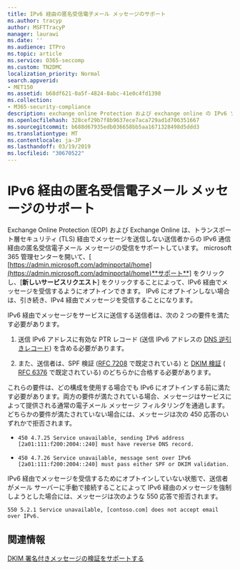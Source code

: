 ```yaml
---
title: IPv6 経由の匿名受信電子メール メッセージのサポート
ms.author: tracyp
author: MSFTTracyP
manager: laurawi
ms.date: ''
ms.audience: ITPro
ms.topic: article
ms.service: O365-seccomp
ms.custom: TN2DMC
localization_priority: Normal
search.appverid:
- MET150
ms.assetid: b68df621-0a5f-4824-8abc-41e0c4fd1398
ms.collection:
- M365-security-compliance
description: exchange online Protection および exchange online の IPv6 ソースからの匿名メッセージのサポートを構成する方法について説明します。
ms.openlocfilehash: 328cef29b7f8b9637ece7aca729ad1d706351667
ms.sourcegitcommit: b688d67935edb036658bb5aa1671328498d5ddd3
ms.translationtype: MT
ms.contentlocale: ja-JP
ms.lasthandoff: 03/19/2019
ms.locfileid: "30670522"
---
```

# <a name="support-for-anonymous-inbound-email-messages-over-ipv6"></a>IPv6 経由の匿名受信電子メール メッセージのサポート

Exchange Online Protection (EOP) および Exchange Online は、トランスポート層セキュリティ (TLS) 経由でメッセージを送信しない送信者からの IPv6 通信経由の匿名受信電子メール メッセージの受信をサポートしています。 microsoft 365 管理センターを開いて、[ [https://admin.microsoft.com/adminportal/home](https://admin.microsoft.com/adminportal/home)**サポート**] をクリックし、[**新しいサービスリクエスト**] をクリックすることによって、IPv6 経由でメッセージを受信するようにオプトインできます。 IPv6 にオプトインしない場合は、引き続き、IPv4 経由でメッセージを受信することになります。
  
IPv6 経由でメッセージをサービスに送信する送信者は、次の 2 つの要件を満たす必要があります。
  
1. 送信 IPv6 アドレスに有効な PTR レコード (送信 IPv6 アドレスの [DNS 逆引きレコード](https://en.wikipedia.org/wiki/Reverse_DNS_lookup)) を含める必要があります。 
    
2. また、送信者は、SPF 検証 ([RFC 7208](https://tools.ietf.org/html/rfc7208) で既定されている) と [DKIM 検証](http://dkim.org/) ( [RFC 6376](https://www.rfc-editor.org/rfc/rfc6376.txt) で既定されている) のどちらかに合格する必要があります。
    
これらの要件は、どの構成を使用する場合でも IPv6 にオプトインする前に満たす必要があります。両方の要件が満たされている場合、メッセージはサービスによって提供される通常の電子メール メッセージ フィルタリングを通過します。どちらかの要件が満たされていない場合には、メッセージは次の 450 応答のいずれかで拒否されます。
  
-  `450 4.7.25 Service unavailable, sending IPv6 address [2a01:111:f200:2004::240] must have reverse DNS record.`
    
-  `450 4.7.26 Service unavailable, message sent over IPv6 [2a01:111:f200:2004::240] must pass either SPF or DKIM validation.`
    
IPv6 経由でメッセージを受信するためにオプトインしていない状態で、送信者がメール サーバーに手動で接続することによって IPv6 経由のメッセージを強制しようとした場合には、メッセージは次のような 550 応答で拒否されます。
  
 `550 5.2.1 Service unavailable, [contoso.com] does not accept email over IPv6.`
  
## <a name="for-more-information"></a>関連情報

[DKIM 署名付きメッセージの検証をサポートする](support-for-validation-of-dkim-signed-messages.md)
  


